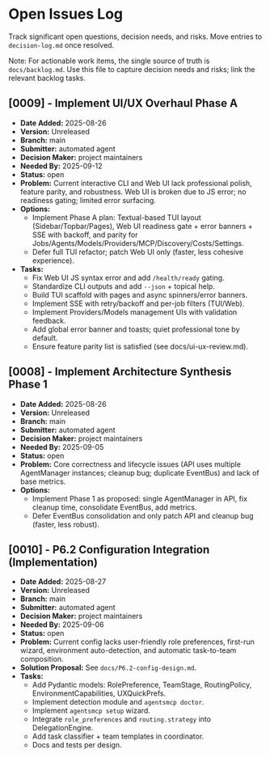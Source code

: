# Open Issues Log

Track significant open questions, decision needs, and risks. Move entries to `decision-log.md` once resolved.

Note: For actionable work items, the single source of truth is `docs/backlog.md`. Use this file to capture decision needs and risks; link the relevant backlog tasks.

<!--
Template:
## [ID] - Title
- **Date Added:** YYYY-MM-DD
- **Version:** vX.Y.Z
- **Branch:** https://example.com/branch
- **Submitter:** name
- **Decision Maker:** name
- **Needed By:** YYYY-MM-DD
- **Status:** open
- **Problem:** description
- **Options:**
  - Option A - pros / cons
  - Option B - pros / cons
-->

## [0009] - Implement UI/UX Overhaul Phase A
- **Date Added:** 2025-08-26
- **Version:** Unreleased
- **Branch:** main
- **Submitter:** automated agent
- **Decision Maker:** project maintainers
- **Needed By:** 2025-09-12
- **Status:** open
- **Problem:** Current interactive CLI and Web UI lack professional polish, feature parity, and robustness. Web UI is broken due to JS error; no readiness gating; limited error surfacing.
- **Options:**
  - Implement Phase A plan: Textual-based TUI layout (Sidebar/Topbar/Pages), Web UI readiness gate + error banners + SSE with backoff, and parity for Jobs/Agents/Models/Providers/MCP/Discovery/Costs/Settings.
  - Defer full TUI refactor; patch Web UI only (faster, less cohesive experience).
- **Tasks:**
  - Fix Web UI JS syntax error and add `/health/ready` gating.
  - Standardize CLI outputs and add `--json` + topical help.
  - Build TUI scaffold with pages and async spinners/error banners.
  - Implement SSE with retry/backoff and per-job filters (TUI/Web).
  - Implement Providers/Models management UIs with validation feedback.
  - Add global error banner and toasts; quiet professional tone by default.
  - Ensure feature parity list is satisfied (see docs/ui-ux-review.md).

## [0008] - Implement Architecture Synthesis Phase 1
- **Date Added:** 2025-08-26
- **Version:** Unreleased
- **Branch:** main
- **Submitter:** automated agent
- **Decision Maker:** project maintainers
- **Needed By:** 2025-09-05
- **Status:** open
- **Problem:** Core correctness and lifecycle issues (API uses multiple AgentManager instances; cleanup bug; duplicate EventBus) and lack of base metrics.
- **Options:**
  - Implement Phase 1 as proposed: single AgentManager in API, fix cleanup time, consolidate EventBus, add metrics.
  - Defer EventBus consolidation and only patch API and cleanup bug (faster, less robust).

## [0010] - P6.2 Configuration Integration (Implementation)
- **Date Added:** 2025-08-27
- **Version:** Unreleased
- **Branch:** main
- **Submitter:** automated agent
- **Decision Maker:** project maintainers
- **Needed By:** 2025-09-06
- **Status:** open
- **Problem:** Current config lacks user-friendly role preferences, first-run wizard, environment auto-detection, and automatic task-to-team composition.
- **Solution Proposal:** See `docs/P6.2-config-design.md`.
- **Tasks:**
  - Add Pydantic models: RolePreference, TeamStage, RoutingPolicy, EnvironmentCapabilities, UXQuickPrefs.
  - Implement detection module and `agentsmcp doctor`.
  - Implement `agentsmcp setup` wizard.
  - Integrate `role_preferences` and `routing.strategy` into DelegationEngine.
  - Add task classifier + team templates in coordinator.
  - Docs and tests per design.

